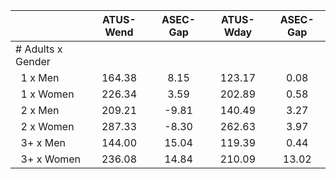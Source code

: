 
|                      |    ATUS-Wend |     ASEC-Gap |    ATUS-Wday |     ASEC-Gap |
| -------------------- | :----------: | :----------: | :----------: | :----------: |
| # Adults x Gender    |              |              |              |              |
| &nbsp;&nbsp;1 x Men  |       164.38 |         8.15 |       123.17 |         0.08 |
| &nbsp;&nbsp;1 x Women |       226.34 |         3.59 |       202.89 |         0.58 |
| &nbsp;&nbsp;2 x Men  |       209.21 |        -9.81 |       140.49 |         3.27 |
| &nbsp;&nbsp;2 x Women |       287.33 |        -8.30 |       262.63 |         3.97 |
| &nbsp;&nbsp;3+ x Men |       144.00 |        15.04 |       119.39 |         0.44 |
| &nbsp;&nbsp;3+ x Women |       236.08 |        14.84 |       210.09 |        13.02 |


